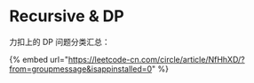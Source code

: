 # Recursive & DP

力扣上的 DP 问题分类汇总：

{% embed url="https://leetcode-cn.com/circle/article/NfHhXD/?from=groupmessage&isappinstalled=0" %}



